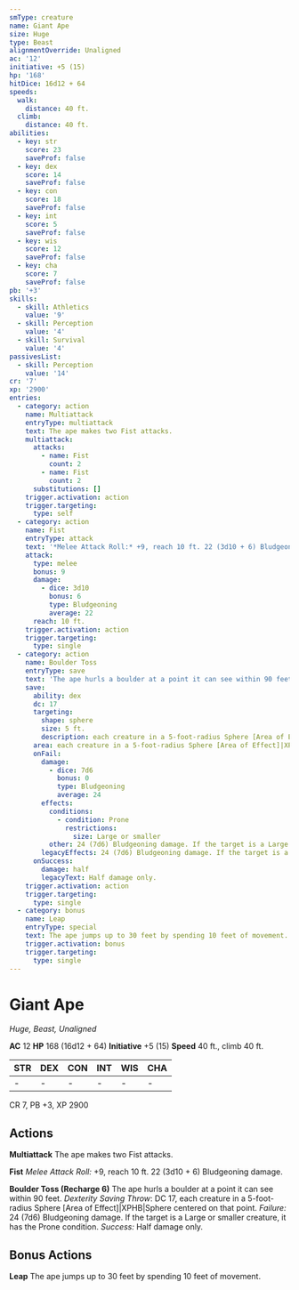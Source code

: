 ```yaml
---
smType: creature
name: Giant Ape
size: Huge
type: Beast
alignmentOverride: Unaligned
ac: '12'
initiative: +5 (15)
hp: '168'
hitDice: 16d12 + 64
speeds:
  walk:
    distance: 40 ft.
  climb:
    distance: 40 ft.
abilities:
  - key: str
    score: 23
    saveProf: false
  - key: dex
    score: 14
    saveProf: false
  - key: con
    score: 18
    saveProf: false
  - key: int
    score: 5
    saveProf: false
  - key: wis
    score: 12
    saveProf: false
  - key: cha
    score: 7
    saveProf: false
pb: '+3'
skills:
  - skill: Athletics
    value: '9'
  - skill: Perception
    value: '4'
  - skill: Survival
    value: '4'
passivesList:
  - skill: Perception
    value: '14'
cr: '7'
xp: '2900'
entries:
  - category: action
    name: Multiattack
    entryType: multiattack
    text: The ape makes two Fist attacks.
    multiattack:
      attacks:
        - name: Fist
          count: 2
        - name: Fist
          count: 2
      substitutions: []
    trigger.activation: action
    trigger.targeting:
      type: self
  - category: action
    name: Fist
    entryType: attack
    text: '*Melee Attack Roll:* +9, reach 10 ft. 22 (3d10 + 6) Bludgeoning damage.'
    attack:
      type: melee
      bonus: 9
      damage:
        - dice: 3d10
          bonus: 6
          type: Bludgeoning
          average: 22
      reach: 10 ft.
    trigger.activation: action
    trigger.targeting:
      type: single
  - category: action
    name: Boulder Toss
    entryType: save
    text: 'The ape hurls a boulder at a point it can see within 90 feet. *Dexterity Saving Throw*: DC 17, each creature in a 5-foot-radius Sphere [Area of Effect]|XPHB|Sphere centered on that point. *Failure:*  24 (7d6) Bludgeoning damage. If the target is a Large or smaller creature, it has the Prone condition. *Success:*  Half damage only.'
    save:
      ability: dex
      dc: 17
      targeting:
        shape: sphere
        size: 5 ft.
        description: each creature in a 5-foot-radius Sphere [Area of Effect]|XPHB|Sphere centered on that point
      area: each creature in a 5-foot-radius Sphere [Area of Effect]|XPHB|Sphere centered on that point
      onFail:
        damage:
          - dice: 7d6
            bonus: 0
            type: Bludgeoning
            average: 24
        effects:
          conditions:
            - condition: Prone
              restrictions:
                size: Large or smaller
          other: 24 (7d6) Bludgeoning damage. If the target is a Large or smaller creature, it has the Prone condition.
        legacyEffects: 24 (7d6) Bludgeoning damage. If the target is a Large or smaller creature, it has the Prone condition.
      onSuccess:
        damage: half
        legacyText: Half damage only.
    trigger.activation: action
    trigger.targeting:
      type: single
  - category: bonus
    name: Leap
    entryType: special
    text: The ape jumps up to 30 feet by spending 10 feet of movement.
    trigger.activation: bonus
    trigger.targeting:
      type: single
---
```


# Giant Ape
*Huge, Beast, Unaligned*

**AC** 12
**HP** 168 (16d12 + 64)
**Initiative** +5 (15)
**Speed** 40 ft., climb 40 ft.

| STR | DEX | CON | INT | WIS | CHA |
| --- | --- | --- | --- | --- | --- |
| - | - | - | - | - | - |

CR 7, PB +3, XP 2900

## Actions

**Multiattack**
The ape makes two Fist attacks.

**Fist**
*Melee Attack Roll:* +9, reach 10 ft. 22 (3d10 + 6) Bludgeoning damage.

**Boulder Toss (Recharge 6)**
The ape hurls a boulder at a point it can see within 90 feet. *Dexterity Saving Throw*: DC 17, each creature in a 5-foot-radius Sphere [Area of Effect]|XPHB|Sphere centered on that point. *Failure:*  24 (7d6) Bludgeoning damage. If the target is a Large or smaller creature, it has the Prone condition. *Success:*  Half damage only.

## Bonus Actions

**Leap**
The ape jumps up to 30 feet by spending 10 feet of movement.
